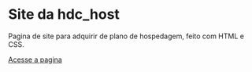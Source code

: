 # Site da hdc_host
Pagina de site para adquirir de plano de hospedagem, feito com HTML e CSS.


[Acesse a pagina](https://viniciusdeab.github.io/hdc_host/)

